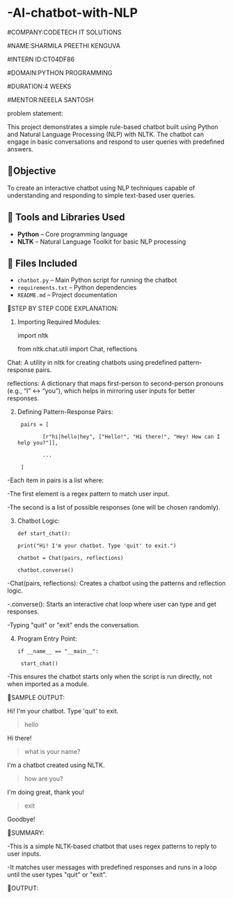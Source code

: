 # -AI-chatbot-with-NLP

#COMPANY:CODETECH IT SOLUTIONS

#NAME:SHARMILA PREETHI KENGUVA

#INTERN ID:CT04DF86

#DOMAIN:PYTHON PROGRAMMING

#DURATION:4 WEEKS

#MENTOR:NEEELA SANTOSH

problem statement: 

This project demonstrates a simple rule-based chatbot built using Python and Natural Language Processing (NLP) with NLTK. The chatbot can engage in basic conversations and respond to user queries with predefined answers.

## 📌Objective

To create an interactive chatbot using NLP techniques capable of understanding and responding to simple text-based user queries.

## 🧰 Tools and Libraries Used

- **Python** – Core programming language
- **NLTK** – Natural Language Toolkit for basic NLP processing

## 📂 Files Included

- `chatbot.py` – Main Python script for running the chatbot
- `requirements.txt` – Python dependencies
- `README.md` – Project documentation

📌STEP BY STEP CODE EXPLANATION:

1. Importing Required Modules:
   
    import nltk
   
    from nltk.chat.util import Chat, reflections
   
Chat: A utility in nltk for creating chatbots using predefined pattern-response pairs.

reflections: A dictionary that maps first-person to second-person pronouns (e.g., “I” ↔ “you”), which helps in mirroring user inputs for better responses.

2. Defining Pattern-Response Pairs:
   
        pairs = [
     
               [r"hi|hello|hey", ["Hello!", "Hi there!", "Hey! How can I help you?"]],
   
               ...
   
        ]
-Each item in pairs is a list where:

-The first element is a regex pattern to match user input.

-The second is a list of possible responses (one will be chosen randomly).

3. Chatbot Logic:

       def start_chat():
   
       print("Hi! I'm your chatbot. Type 'quit' to exit.")
   
       chatbot = Chat(pairs, reflections)
   
       chatbot.converse()
   
-Chat(pairs, reflections): Creates a chatbot using the patterns and reflection logic.

-.converse(): Starts an interactive chat loop where user can type and get responses.

-Typing "quit" or "exit" ends the conversation.

4. Program Entry Point:

       if __name__ == "__main__":
   
        start_chat()

-This ensures the chatbot starts only when the script is run directly, not when imported as a module.

📌SAMPLE OUTPUT:

Hi! I'm your chatbot. Type 'quit' to exit.

> hello

Hi there!

> what is your name?

I'm a chatbot created using NLTK.

> how are you?

I'm doing great, thank you!

> exit

Goodbye!

📌SUMMARY:

-This is a simple NLTK-based chatbot that uses regex patterns to reply to user inputs. 

-It matches user messages with predefined responses and runs in a loop until the user types "quit" or "exit".

📌OUTPUT:


